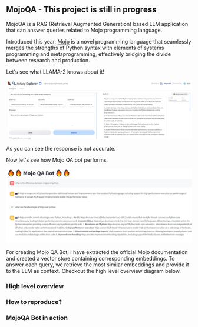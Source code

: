 ## MojoQA - This project is still in progress

MojoQA is a RAG (Retrieval Augmented Generation) based LLM application that can answer queries
related to Mojo programming language.

Introduced this year, [Mojo](https://www.modular.com/max/mojo) is a novel programming language that seamlessly merges the strengths of Python syntax with elements of systems programming and metaprogramming, effectively bridging the divide between research and production.

Let's see what LLAMA-2 knows about it!

![Avery_LLAMA2_response.JPG](Avery_LLAMA2_response.JPG)

As you can see the response is not accurate.

Now let's see how Mojo QA bot performs.

![mojo_qa_bot_response.JPG](mojo_qa_bot_response.JPG)

For creating Mojo QA Bot, I have extracted the official Mojo documentation and created a vector store containing 
corresponding embeddings. To answer each query, we retrieve the most similar embeddings and provide it to the LLM as context.
Checkout the high level overview diagram below.
### High level overview


### How to reproduce?

### MojoQA Bot in action

### 